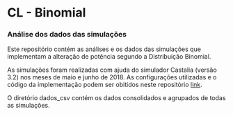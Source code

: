 # CL - Binomial
### Análise dos dados das simulações

Este repositório contém as análises e os dados das simulações que implementam a alteração de potência segundo a Distribuição Binomial.

As simulações foram realizadas com ajuda do simulador Castalia (versão 3.2) nos meses de maio e junho de 2018. As configurações utilizadas e o código da implementação podem ser obitidos neste repositório [link](https://github.com/GiliardGodoi/LeCAD-Castalia-Simulations).

O diretório dados_csv contém os dados consolidados e agrupados de todas as simulações.
